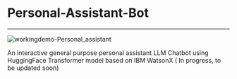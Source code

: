 # Personal-Assistant-Bot
----------------------------


![workingdemo-Personal_assistant](https://github.com/Panchadip-128/Personal-Assistant-Bot/assets/165953910/71a9798c-a755-424f-888c-f23b3c56fb0a)


An interactive general purpose personal assistant LLM Chatbot using HuggingFace Transformer model based on IBM WatsonX 
( In progress, to be updated soon)
